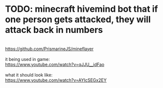 # TODO: minecraft hivemind bot that if one person gets attacked, they will attack back in numbers
\
https://github.com/PrismarineJS/mineflayer
\
\
it being used in game:\
https://www.youtube.com/watch?v=qJJU__idFao
\
\
what it should look like:\
https://www.youtube.com/watch?v=AYIcSEGx2EY
